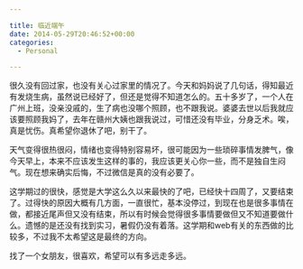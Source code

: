 ```yaml
---

title: 临近端午
date: 2014-05-29T20:46:52+00:00
categories:
  - Personal

---
```




很久没有回过家，也没有关心过家里的情况了。今天和妈妈说了几句话，得知最近有发烧生病，虽然说已经好了，但还是觉得不知道怎么的。五十多岁了，一个人在广州上班，没亲没戚的，生了病也没哪个照顾，也不跟我说。婆婆去世以后我就应该要照顾我妈了，去年在赣州大姨也跟我说过，可惜还没有毕业，分身乏术。唉，真是忧伤。真希望你退休了吧，别干了。

天气变得很热很闷，情绪也变得特别容易坏，很可能因为一些琐碎事情发脾气，像今天早上，本来不应该发生这样的事的，我应该更关心你一些，而不是独自生闷气。现在想来确实后悔，不过微信是真的没有必要了。

这学期过的很快，感觉是大学这么久以来最快的了吧，已经快十四周了，又要结束了。过得快的原因大概有几方面，一直很忙，基本没停过，到现在也是很多事情在做，都接近尾声但又没有结束，所以有时候会觉得很多事情要做但又不知道要做什么。遗憾的是还没有找到实习，暑假仍没有着落。这学期和web有关的东西做的比较多，不过我不太希望这是最终的方向。

找了一个女朋友，很喜欢，希望可以有多远走多远。
